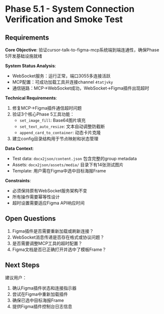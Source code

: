 # Phase 5.1 - System Connection Verification and Smoke Test

## Requirements

**Core Objective**: 验证cursor-talk-to-figma-mcp系统端到端连通性，确保Phase 5开发基础设施就绪

**System Status Analysis**:
- WebSocket服务：运行正常，端口3055多连接活跃
- MCP配置：可成功加载工具并连接channel `4tatjvky`
- 通信链路：MCP→WebSocket成功，WebSocket→Figma插件出现超时

**Technical Requirements**:
1. 修复MCP→Figma插件通信超时问题
2. 验证3个核心Phase 5工具功能：
   - `set_image_fill`: Base64图片填充
   - `set_text_auto_resize`: 文本自动调整防截断
   - `append_card_to_container`: 动态卡片克隆
3. 建立config目录结构用于节点映射和状态管理

**Data Context**:
- Test data: `docx2json/content.json` 包含完整的group metadata
- Assets: `docx2json/assets/media/` 目录下有14张测试图片
- Template: 用户需在Figma中选中目标海报Frame

**Constraints**:
- 必须保持原有WebSocket服务架构不变
- 所有操作需要幂等性设计
- 超时设置需要适应Figma API响应时间

## Open Questions

1. Figma插件是否需要重新加载或刷新连接？
2. WebSocket消息传递是否存在格式或协议问题？
3. 是否需要调整MCP工具的超时配置？
4. Figma文档是否已正确打开并选中了模板Frame？

## Next Steps

建议用户：
1. 确认Figma插件状态和连接指示器
2. 尝试在Figma中重新加载插件
3. 确保已选中目标海报Frame
4. 提供Figma插件控制台日志信息